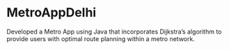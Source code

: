 # MetroAppDelhi
Developed a Metro App using Java that incorporates Dijkstra’s algorithm to provide users with optimal route planning within a metro network.
